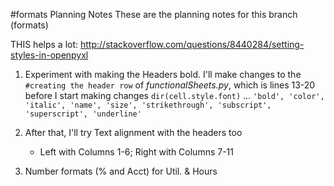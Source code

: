 #formats Planning Notes
These are the planning notes for this branch (formats)

THIS helps a lot: http://stackoverflow.com/questions/8440284/setting-styles-in-openpyxl

1.  Experiment with making the Headers bold. I'll make changes to the `#creating the header row` of *functionalSheets.py*, which is lines 13-20 before I start making changes
`dir(cell.style.font)`
...
`'bold',
 'color',
 'italic',
 'name',
 'size',
 'strikethrough',
 'subscript',
 'superscript',
 'underline'`


2. After that, I'll try Text alignment with the headers too
    - Left with Columns 1-6; Right with Columns 7-11
3.  Number formats (% and Acct) for Util. & Hours
